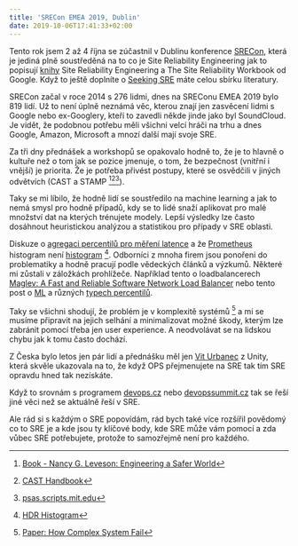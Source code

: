 ```yaml
---
title: 'SRECon EMEA 2019, Dublin'
date: 2019-10-06T17:41:33+02:00
---
```


Tento rok jsem 2 až 4 října se zúčastnil v Dublinu konference [SRECon](https://www.usenix.org/conference/srecon19emea), která je jediná plně soustředěná na to co je Site Reliability Engineering jak to popisují [knihy](https://landing.google.com/sre/books/) Site Reliability Engineering a The Site Reliability Workbook od Google. Když to ještě doplníte o [Seeking SRE](https://www.oreilly.com/library/view/seeking-sre/9781491978856/) máte celou sbírku literatury.

SRECon začal v roce 2014 s 276 lidmi, dnes na SREConu EMEA 2019 bylo 819 lidí. Už to není úplně neznámá věc, kterou znají jen zasvěcení lidmi s Google nebo ex-Googlery, kteří to zavedli někde jinde jako byl SoundCloud. Je vidět, že podobnou potřebu měli všichni velcí hráči na trhu a dnes Google, Amazon, Microsoft a mnozí další mají svoje SRE.

Za tři dny přednášek a workshopů se opakovalo hodně to, že je to hlavně o kultuře než o tom jak se pozice jmenuje, o tom, že bezpečnost (vnitřní i vnější) je priorita. Že je potřeba přivést postupy, které se osvědčili v jiných odvětvích (CAST a STAMP [^1][^2][^3]).

Taky se mi líbilo, že hodně lidí se soustředilo na machine learning a jak to nemá smysl pro hodně případů, kdy se to lidé snaží aplikovat pro malé množství dat na kterých trénujete modely. Lepší výsledky lze často dosáhnout heuristickou analýzou a statistikou pro případy v SRE oblasti.

Diskuze o [agregaci percentilů pro měření latence](https://www.youtube.com/watch?v=lJ8ydIuPFeU&feature=youtu.be&t=9m15s) a že [Prometheus](https://prometheus.io/) histogram není [histogram](http://linuxczar.net/blog/2017/06/15/prometheus-histogram-2/) [^5]. Odborníci z mnoha firem jsou ponořeni do problematiky a hodně pracují podle vědeckých článků a výzkumů. Některé mi zůstali v záložkách prohlížeče. Například tento o loadbalancerech [Maglev: A Fast and Reliable Software Network Load Balancer](https://ai.google/research/pubs/pub44824/) nebo tento post o [ML](http://heinrichhartmann.com/blog/all-is-loss.html) a různých [typech percentilů](http://heinrichhartmann.com/math/quantiles.html).

Taky se všichni shodují, že problém je v komplexitě systémů [^4] a mi se musíme připravit na jejich selhání a minimalizovat možné škody, kterým lze zabránit pomocí třeba jen user experience. A neodvolávat se na lidskou chybu jak k tomu často dochází.

Z Česka bylo letos jen pár lidí a přednášku měl jen [Vit Urbanec](https://www.usenix.org/conference/srecon19emea/presentation/urbanec) z Unity, která skvěle ukazovala na to, že když OPS přejmenujete na SRE tak tím SRE opravdu hned tak nezískáte.

Když to srovnám s programem [devops.cz](https://www.devopsday.cz) nebo [devopssummit.cz](https://devopssummit.cz/program/) tak se řeší jiné věci než se aktuálně řeší v SRE.

Ale rád si s každým o SRE popovídám, rád bych také více rozšířil povědomý co to SRE je a kde jsou ty klíčové body, kde SRE může vám pomocí a zda vůbec SRE potřebujete, protože to samozřejmě není pro každého.

[^1]: [Book - Nancy G. Leveson: Engineering a Safer World](https://mitpress.mit.edu/books/engineering-safer-world)
[^2]: [CAST Handbook](http://sunnyday.mit.edu/CAST-Handbook.pdf)
[^3]: [psas.scripts.mit.edu](http://psas.scripts.mit.edu/home/)
[^4]: [Paper: How Complex System Fail](https://web.mit.edu/2.75/resources/random/How%20Complex%20Systems%20Fail.pdf)
[^5]: [HDR Histogram](http://hdrhistogram.org/)
